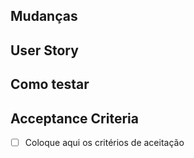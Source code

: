 ## Mudanças

## User Story

## Como testar

## Acceptance Criteria

- [ ] Coloque aqui os critérios de aceitação
